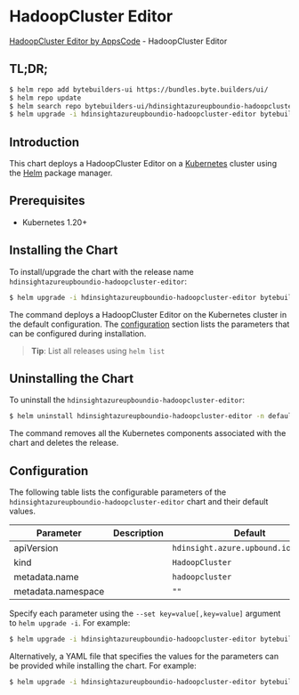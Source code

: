 # HadoopCluster Editor

[HadoopCluster Editor by AppsCode](https://byte.builders) - HadoopCluster Editor

## TL;DR;

```bash
$ helm repo add bytebuilders-ui https://bundles.byte.builders/ui/
$ helm repo update
$ helm search repo bytebuilders-ui/hdinsightazureupboundio-hadoopcluster-editor --version=v0.4.18
$ helm upgrade -i hdinsightazureupboundio-hadoopcluster-editor bytebuilders-ui/hdinsightazureupboundio-hadoopcluster-editor -n default --create-namespace --version=v0.4.18
```

## Introduction

This chart deploys a HadoopCluster Editor on a [Kubernetes](http://kubernetes.io) cluster using the [Helm](https://helm.sh) package manager.

## Prerequisites

- Kubernetes 1.20+

## Installing the Chart

To install/upgrade the chart with the release name `hdinsightazureupboundio-hadoopcluster-editor`:

```bash
$ helm upgrade -i hdinsightazureupboundio-hadoopcluster-editor bytebuilders-ui/hdinsightazureupboundio-hadoopcluster-editor -n default --create-namespace --version=v0.4.18
```

The command deploys a HadoopCluster Editor on the Kubernetes cluster in the default configuration. The [configuration](#configuration) section lists the parameters that can be configured during installation.

> **Tip**: List all releases using `helm list`

## Uninstalling the Chart

To uninstall the `hdinsightazureupboundio-hadoopcluster-editor`:

```bash
$ helm uninstall hdinsightazureupboundio-hadoopcluster-editor -n default
```

The command removes all the Kubernetes components associated with the chart and deletes the release.

## Configuration

The following table lists the configurable parameters of the `hdinsightazureupboundio-hadoopcluster-editor` chart and their default values.

|     Parameter      | Description |                     Default                     |
|--------------------|-------------|-------------------------------------------------|
| apiVersion         |             | <code>hdinsight.azure.upbound.io/v1beta1</code> |
| kind               |             | <code>HadoopCluster</code>                      |
| metadata.name      |             | <code>hadoopcluster</code>                      |
| metadata.namespace |             | <code>""</code>                                 |


Specify each parameter using the `--set key=value[,key=value]` argument to `helm upgrade -i`. For example:

```bash
$ helm upgrade -i hdinsightazureupboundio-hadoopcluster-editor bytebuilders-ui/hdinsightazureupboundio-hadoopcluster-editor -n default --create-namespace --version=v0.4.18 --set apiVersion=hdinsight.azure.upbound.io/v1beta1
```

Alternatively, a YAML file that specifies the values for the parameters can be provided while
installing the chart. For example:

```bash
$ helm upgrade -i hdinsightazureupboundio-hadoopcluster-editor bytebuilders-ui/hdinsightazureupboundio-hadoopcluster-editor -n default --create-namespace --version=v0.4.18 --values values.yaml
```
